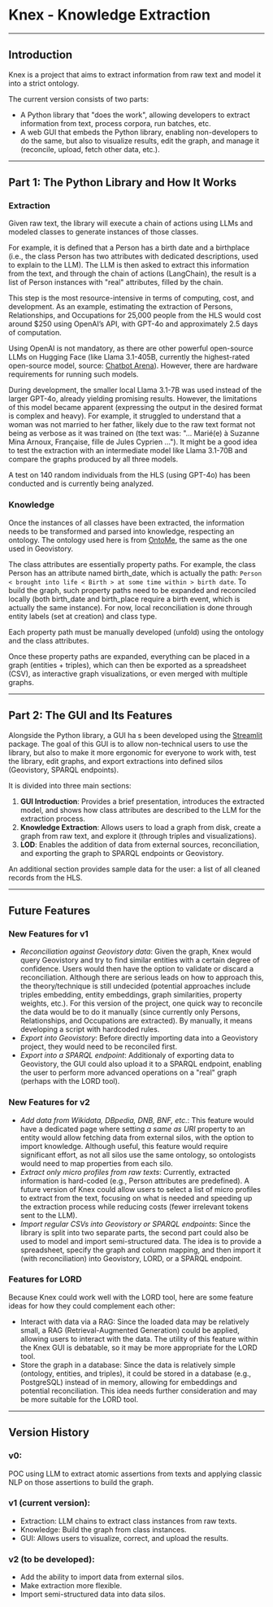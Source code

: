 # Knex - Knowledge Extraction

___

## Introduction

Knex is a project that aims to extract information from raw text and model it into a strict ontology.

The current version consists of two parts:
- A Python library that "does the work", allowing developers to extract information from text, process corpora, run batches, etc.
- A web GUI that embeds the Python library, enabling non-developers to do the same, but also to visualize results, edit the graph, and manage it (reconcile, upload, fetch other data, etc.).

___

## Part 1: The Python Library and How It Works

### Extraction

Given raw text, the library will execute a chain of actions using LLMs and modeled classes to generate instances of those classes.

For example, it is defined that a Person has a birth date and a birthplace (i.e., the class Person has two attributes with dedicated descriptions, used to explain to the LLM). The LLM is then asked to extract this information from the text, and through the chain of actions (LangChain), the result is a list of Person instances with "real" attributes, filled by the chain.

This step is the most resource-intensive in terms of computing, cost, and development. As an example, estimating the extraction of Persons, Relationships, and Occupations for 25,000 people from the HLS would cost around $250 using OpenAI’s API, with GPT-4o and approximately 2.5 days of computation.

Using OpenAI is not mandatory, as there are other powerful open-source LLMs on Hugging Face (like Llama 3.1-405B, currently the highest-rated open-source model, source: [Chatbot Arena](https://lmarena.ai/)). However, there are hardware requirements for running such models.

During development, the smaller local Llama 3.1-7B was used instead of the larger GPT-4o, already yielding promising results. However, the limitations of this model became apparent (expressing the output in the desired format is complex and heavy). For example, it struggled to understand that a woman was not married to her father, likely due to the raw text format not being as verbose as it was trained on (the text was: "… Marié(e) à Suzanne Mina Arnoux, Française, fille de Jules Cyprien …"). It might be a good idea to test the extraction with an intermediate model like Llama 3.1-70B and compare the graphs produced by all three models.

A test on 140 random individuals from the HLS (using GPT-4o) has been conducted and is currently being analyzed.

### Knowledge

Once the instances of all classes have been extracted, the information needs to be transformed and parsed into knowledge, respecting an ontology. The ontology used here is from [OntoMe](https://ontome.net/), the same as the one used in Geovistory.

The class attributes are essentially property paths. For example, the class Person has an attribute named birth_date, which is actually the path: `Person < brought into life < Birth > at some time within > birth date`.
To build the graph, such property paths need to be expanded and reconciled locally (both birth_date and birth_place require a birth event, which is actually the same instance). For now, local reconciliation is done through entity labels (set at creation) and class type.

Each property path must be manually developed (unfold) using the ontology and the class attributes.

Once these property paths are expanded, everything can be placed in a graph (entities + triples), which can then be exported as a spreadsheet (CSV), as interactive graph visualizations, or even merged with multiple graphs.

___

## Part 2: The GUI and Its Features

Alongside the Python library, a GUI ha  s been developed using the [Streamlit](https://ontome.net/) package. The goal of this GUI is to allow non-technical users to use the library, but also to make it more ergonomic for everyone to work with, test the library, edit graphs, and export extractions into defined silos (Geovistory, SPARQL endpoints).

It is divided into three main sections:
1. **GUI Introduction**: Provides a brief presentation, introduces the extracted model, and shows how class attributes are described to the LLM for the extraction process.
2. **Knowledge Extraction**: Allows users to load a graph from disk, create a graph from raw text, and explore it (through triples and visualizations).
3. **LOD**: Enables the addition of data from external sources, reconciliation, and exporting the graph to SPARQL endpoints or Geovistory.

An additional section provides sample data for the user: a list of all cleaned records from the HLS.

___

## Future Features

### New Features for v1

- *Reconciliation against Geovistory data*: Given the graph, Knex would query Geovistory and try to find similar entities with a certain degree of confidence. Users would then have the option to validate or discard a reconciliation. Although there are serious leads on how to approach this, the theory/technique is still undecided (potential approaches include triples embedding, entity embeddings, graph similarities, property weights, etc.). For this version of the project, one quick way to reconcile the data would be to do it manually (since currently only Persons, Relationships, and Occupations are extracted). By manually, it means developing a script with hardcoded rules.
- *Export into Geovistory*: Before directly importing data into a Geovistory project, they would need to be reconciled first.
- *Export into a SPARQL endpoint*: Additionaly of exporting data to Geovistory, the GUI could also upload it to a SPARQL endpoint, enabling the user to perform more advanced operations on a "real" graph (perhaps with the LORD tool).

### New Features for v2

- *Add data from Wikidata, DBpedia, DNB, BNF, etc.*: This feature would have a dedicated page where setting *a same as URI* property to an entity would allow fetching data from external silos, with the option to import knowledge. Although useful, this feature would require significant effort, as not all silos use the same ontology, so ontologists would need to map properties from each silo.
- *Extract only micro profiles from raw texts*: Currently, extracted information is hard-coded (e.g., Person attributes are predefined). A future version of Knex could allow users to select a list of micro profiles to extract from the text, focusing on what is needed and speeding up the extraction process while reducing costs (fewer irrelevant tokens sent to the LLM).
- *Import regular CSVs into Geovistory or SPARQL endpoints*: Since the library is split into two separate parts, the second part could also be used to model and import semi-structured data. The idea is to provide a spreadsheet, specify the graph and column mapping, and then import it (with reconciliation) into Geovistory, LORD, or a SPARQL endpoint.

### Features for LORD

Because Knex could work well with the LORD tool, here are some feature ideas for how they could complement each other:

- Interact with data via a RAG: Since the loaded data may be relatively small, a RAG (Retrieval-Augmented Generation) could be applied, allowing users to interact with the data. The utility of this feature within the Knex GUI is debatable, so it may be more appropriate for the LORD tool.
- Store the graph in a database: Since the data is relatively simple (ontology, entities, and triples), it could be stored in a database (e.g., PostgreSQL) instead of in memory, allowing for embeddings and potential reconciliation. This idea needs further consideration and may be more suitable for the LORD tool.

___

## Version History

### v0:

POC using LLM to extract atomic assertions from texts and applying classic NLP on those assertions to build the graph.

### v1 (current version):

- Extraction: LLM chains to extract class instances from raw texts.
- Knowledge: Build the graph from class instances.
- GUI: Allows users to visualize, correct, and upload the results.

### v2 (to be developed):

- Add the ability to import data from external silos.
- Make extraction more flexible.
- Import semi-structured data into data silos.